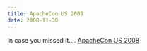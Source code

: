 ```yaml
---
title: ApacheCon US 2008 
date: 2008-11-30
---
```


In case you missed it.... [ApacheCon US 2008](http://us.apachecon.com/c/acus2008/)

